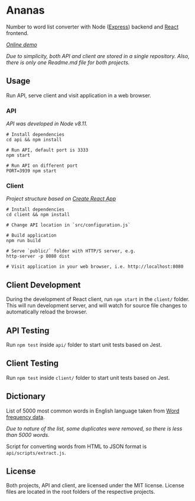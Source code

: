 # Ananas

Number to word list converter with Node ([Express](https://expressjs.com/)) backend and [React](https://reactjs.org/) frontend.

*[Online demo](https://ananas-client.appspot.com/)*

*Due to simplicity, both API and client are stored in a single repository. Also, there is only one Readme.md file for both projects.*


## Usage

Run API, serve client and visit application in a web browser.

### API

*API was developed in Node v8.11.*

```
# Install dependencies
cd api && npm install

# Run API, default port is 3333
npm start

# Run API on different port
PORT=3939 npm start
```

### Client

*Project structure based on [Create React App](https://github.com/facebook/create-react-app/)*

```
# Install dependencies
cd client && npm install

# Change API location in `src/configuration.js`

# Build application
npm run build

# Serve `public/` folder with HTTP/S server, e.g.
http-server -p 8080 dist

# Visit application in your web browser, i.e. http://localhost:8080
```


## Client Development

During the development of React client, run `npm start` in the `client/` folder. This will run development server, and will watch for source file changes to automatically reload the browser.


## API Testing

Run `npm test` inside `api/` folder to start unit tests based on Jest.


## Client Testing

Run `npm test` inside `client/` folder to start unit tests based on Jest.


## Dictionary

List of 5000 most common words in English language taken from [Word frequency data](https://www.wordfrequency.info/).

*Due to nature of the list, some duplicates were removed, so there is less than 5000 words.*

Script for converting words from HTML to JSON format is `api/scripts/extract.js`.


## License

Both projects, API and client, are licensed under the MIT license. License files are located in the root folders of the respective projects.